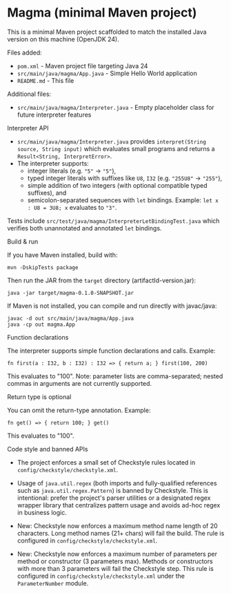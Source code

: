 # Magma (minimal Maven project)

This is a minimal Maven project scaffolded to match the installed Java version on this machine (OpenJDK 24).

Files added:

- `pom.xml` - Maven project file targeting Java 24
- `src/main/java/magma/App.java` - Simple Hello World application
- `README.md` - This file

Additional files:

- `src/main/java/magma/Interpreter.java` - Empty placeholder class for future interpreter features

Interpreter API

- `src/main/java/magma/Interpreter.java` provides `interpret(String source, String input)` which evaluates small programs and returns a `Result<String, InterpretError>`.
- The interpreter supports:
    - integer literals (e.g. `"5"` -> `"5"`),
    - typed integer literals with suffixes like `U8`, `I32` (e.g. `"255U8"` -> `"255"`),
    - simple addition of two integers (with optional compatible typed suffixes), and
    - semicolon-separated sequences with `let` bindings. Example: `let x : U8 = 3U8; x` evaluates to `"3"`.

Tests include `src/test/java/magma/InterpreterLetBindingTest.java` which verifies both unannotated and annotated `let` bindings.

Build & run

If you have Maven installed, build with:

    mvn -DskipTests package

Then run the JAR from the `target` directory (artifactId-version.jar):

    java -jar target/magma-0.1.0-SNAPSHOT.jar

If Maven is not installed, you can compile and run directly with javac/java:

    javac -d out src/main/java/magma/App.java
    java -cp out magma.App

Function declarations

The interpreter supports simple function declarations and calls. Example:

    fn first(a : I32, b : I32) : I32 => { return a; } first(100, 200)

This evaluates to "100". Note: parameter lists are comma-separated; nested commas in
arguments are not currently supported.

Return type is optional

You can omit the return-type annotation. Example:

    fn get() => { return 100; } get()

This evaluates to "100".

Code style and banned APIs

- The project enforces a small set of Checkstyle rules located in `config/checkstyle/checkstyle.xml`.
- Usage of `java.util.regex` (both imports and fully-qualified references such as `java.util.regex.Pattern`) is banned by Checkstyle. This is intentional: prefer the project's parser utilities or a designated regex wrapper library that centralizes pattern usage and avoids ad-hoc regex in business logic.

- New: Checkstyle now enforces a maximum method name length of 20 characters. Long method names (21+ chars) will fail the build. The rule is configured in `config/checkstyle/checkstyle.xml`.
 
- New: Checkstyle now enforces a maximum number of parameters per method or constructor (3 parameters max). Methods or constructors with more than 3 parameters will fail the Checkstyle step. This rule is configured in `config/checkstyle/checkstyle.xml` under the `ParameterNumber` module.
